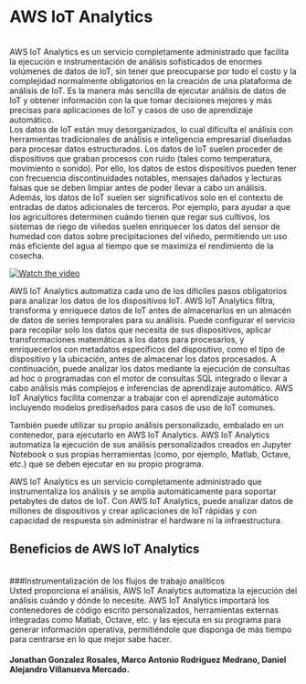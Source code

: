 # AWS IoT Analytics
<br>
AWS IoT Analytics es un servicio completamente administrado que facilita la ejecución e instrumentación de análisis sofisticados de enormes volúmenes de datos de IoT, sin tener que preocuparse por todo el costo y la complejidad normalmente obligatorios en la creación de una plataforma de análisis de IoT. Es la manera más sencilla de ejecutar análisis de datos de IoT y obtener información con la que tomar decisiones mejores y más precisas para aplicaciones de IoT y casos de uso de aprendizaje automático.
<br>
Los datos de IoT están muy desorganizados, lo cual dificulta el análisis con herramientas tradicionales de análisis e inteligencia empresarial diseñadas para procesar datos estructurados. Los datos de IoT suelen proceder de dispositivos que graban procesos con ruido (tales como temperatura, movimiento o sonido). Por ello, los datos de estos dispositivos pueden tener con frecuencia discontinuidades notables, mensajes dañados y lecturas falsas que se deben limpiar antes de poder llevar a cabo un análisis. Además, los datos de IoT suelen ser significativos solo en el contexto de entradas de datos adicionales de terceros. Por ejemplo, para ayudar a que los agricultores determinen cuándo tienen que regar sus cultivos, los sistemas de riego de viñedos suelen enriquecer los datos del sensor de humedad con datos sobre precipitaciones del viñedo, permitiendo un uso más eficiente del agua al tiempo que se maximiza el rendimiento de la cosecha.


[![Watch the video](https://img.youtube.com/vi/cYD0OU8Jdws/maxresdefault.jpg)](https://www.youtube.com/watch?v=cYD0OU8Jdws)

AWS IoT Analytics automatiza cada uno de los difíciles pasos obligatorios para analizar los datos de los dispositivos IoT. AWS IoT Analytics filtra, transforma y enriquece datos de IoT antes de almacenarlos en un almacén de datos de series temporales para su análisis. Puede configurar el servicio para recopilar solo los datos que necesita de sus dispositivos, aplicar transformaciones matemáticas a los datos para procesarlos, y enriquecerlos con metadatos específicos del dispositivo, como el tipo de dispositivo y la ubicación, antes de almacenar los datos procesados. A continuación, puede analizar los datos mediante la ejecución de consultas ad hoc o programadas con el motor de consultas SQL integrado o llevar a cabo análisis más complejos e inferencias de aprendizaje automático. AWS IoT Analytics facilita comenzar a trabajar con el aprendizaje automático incluyendo modelos prediseñados para casos de uso de IoT comunes.

También puede utilizar su propio análisis personalizado, embalado en un contenedor, para ejecutarlo en AWS IoT Analytics. AWS IoT Analytics automatiza la ejecución de sus análisis personalizados creados en Jupyter Notebook o sus propias herramientas (como, por ejemplo, Matlab, Octave, etc.) que se deben ejecutar en su propio programa.

AWS IoT Analytics es un servicio completamente administrado que instrumentaliza los análisis y se amplía automáticamente para soportar petabytes de datos de IoT. Con AWS IoT Analytics, puede analizar datos de millones de dispositivos y crear aplicaciones de IoT rápidas y con capacidad de respuesta sin administrar el hardware ni la infraestructura.

## Beneficios de AWS IoT Analytics
<br>
###Instrumentalización de los flujos de trabajo analíticos
<br>
Usted proporciona el análisis, AWS IoT Analytics automatiza la ejecución del análisis cuándo y dónde lo necesite. AWS IoT Analytics importará los contenedores de código escrito personalizados, herramientas externas integradas como Matlab, Octave, etc. y las ejecuta en su programa para generar información operativa, permitiéndole que disponga de más tiempo para centrarse en lo que mejor sabe hacer.

#### Jonathan Gonzalez Rosales, Marco Antonio Rodriguez Medrano, Daniel Alejandro Villanueva Mercado.
